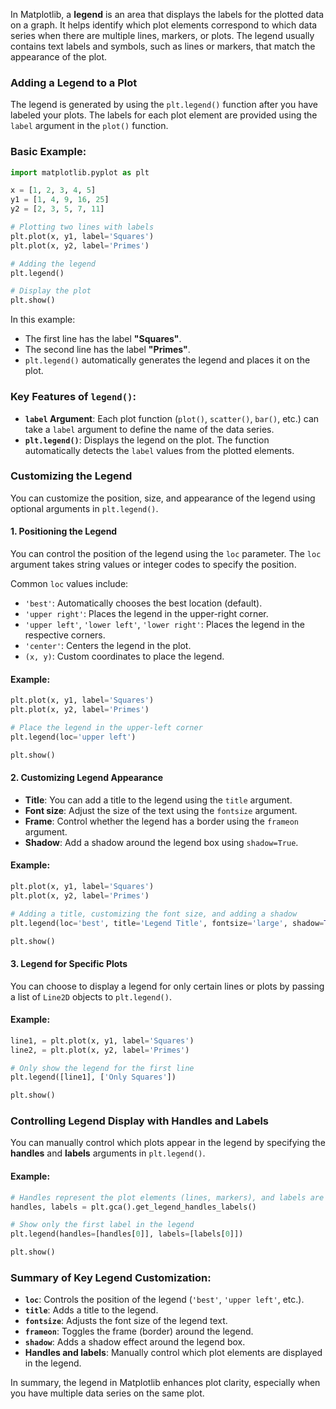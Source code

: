 In Matplotlib, a **legend** is an area that displays the labels for the plotted data on a graph. It helps identify which plot elements correspond to which data series when there are multiple lines, markers, or plots. The legend usually contains text labels and symbols, such as lines or markers, that match the appearance of the plot.

### Adding a Legend to a Plot

The legend is generated by using the `plt.legend()` function after you have labeled your plots. The labels for each plot element are provided using the `label` argument in the `plot()` function.

### Basic Example:
```python
import matplotlib.pyplot as plt

x = [1, 2, 3, 4, 5]
y1 = [1, 4, 9, 16, 25]
y2 = [2, 3, 5, 7, 11]

# Plotting two lines with labels
plt.plot(x, y1, label='Squares')
plt.plot(x, y2, label='Primes')

# Adding the legend
plt.legend()

# Display the plot
plt.show()
```

In this example:
- The first line has the label **"Squares"**.
- The second line has the label **"Primes"**.
- `plt.legend()` automatically generates the legend and places it on the plot.

### Key Features of `legend()`:
- **`label` Argument**: Each plot function (`plot()`, `scatter()`, `bar()`, etc.) can take a `label` argument to define the name of the data series.
- **`plt.legend()`**: Displays the legend on the plot. The function automatically detects the `label` values from the plotted elements.

### Customizing the Legend

You can customize the position, size, and appearance of the legend using optional arguments in `plt.legend()`.

#### 1. **Positioning the Legend**

You can control the position of the legend using the `loc` parameter. The `loc` argument takes string values or integer codes to specify the position.

Common `loc` values include:
- `'best'`: Automatically chooses the best location (default).
- `'upper right'`: Places the legend in the upper-right corner.
- `'upper left'`, `'lower left'`, `'lower right'`: Places the legend in the respective corners.
- `'center'`: Centers the legend in the plot.
- `(x, y)`: Custom coordinates to place the legend.

#### Example:
```python
plt.plot(x, y1, label='Squares')
plt.plot(x, y2, label='Primes')

# Place the legend in the upper-left corner
plt.legend(loc='upper left')

plt.show()
```

#### 2. **Customizing Legend Appearance**

- **Title**: You can add a title to the legend using the `title` argument.
- **Font size**: Adjust the size of the text using the `fontsize` argument.
- **Frame**: Control whether the legend has a border using the `frameon` argument.
- **Shadow**: Add a shadow around the legend box using `shadow=True`.

#### Example:
```python
plt.plot(x, y1, label='Squares')
plt.plot(x, y2, label='Primes')

# Adding a title, customizing the font size, and adding a shadow
plt.legend(loc='best', title='Legend Title', fontsize='large', shadow=True)

plt.show()
```

#### 3. **Legend for Specific Plots**

You can choose to display a legend for only certain lines or plots by passing a list of `Line2D` objects to `plt.legend()`.

#### Example:
```python
line1, = plt.plot(x, y1, label='Squares')
line2, = plt.plot(x, y2, label='Primes')

# Only show the legend for the first line
plt.legend([line1], ['Only Squares'])

plt.show()
```

### Controlling Legend Display with Handles and Labels

You can manually control which plots appear in the legend by specifying the **handles** and **labels** arguments in `plt.legend()`.

#### Example:
```python
# Handles represent the plot elements (lines, markers), and labels are their names
handles, labels = plt.gca().get_legend_handles_labels()

# Show only the first label in the legend
plt.legend(handles=[handles[0]], labels=[labels[0]])

plt.show()
```

### Summary of Key Legend Customization:
- **`loc`**: Controls the position of the legend (`'best'`, `'upper left'`, etc.).
- **`title`**: Adds a title to the legend.
- **`fontsize`**: Adjusts the font size of the legend text.
- **`frameon`**: Toggles the frame (border) around the legend.
- **`shadow`**: Adds a shadow effect around the legend box.
- **Handles and labels**: Manually control which plot elements are displayed in the legend.

In summary, the legend in Matplotlib enhances plot clarity, especially when you have multiple data series on the same plot.